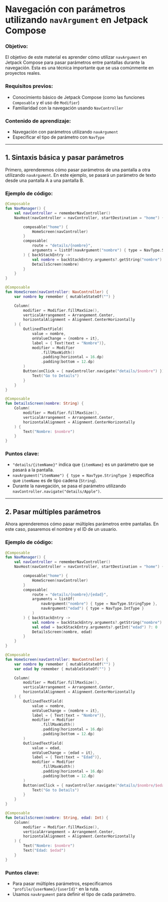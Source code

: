 # Navegación con parámetros utilizando `navArgument` en Jetpack Compose

### **Objetivo:**
El objetivo de este material es aprender cómo utilizar `navArgument` en Jetpack Compose para pasar parámetros entre pantallas durante la navegación. Esta es una técnica importante que se usa comúnmente en proyectos reales.

### **Requisitos previos:**
- Conocimiento básico de Jetpack Compose (como las funciones `Composable` y el uso de `Modifier`)
- Familiaridad con la navegación usando `NavController`

### **Contenido de aprendizaje:**
- Navegación con parámetros utilizando `navArgument`
- Especificar el tipo de parámetro con `NavType`

---

## **1. Sintaxis básica y pasar parámetros**

Primero, aprenderemos cómo pasar parámetros de una pantalla a otra utilizando `navArgument`. En este ejemplo, se pasará un parámetro de texto desde una pantalla A a una pantalla B.

### **Ejemplo de código:**
```kotlin
@Composable
fun NavManager() {
    val navController = rememberNavController()
    NavHost(navController = navController, startDestination = "home") {

        composable("home") {
            HomeScreen(navController)
        }
        composable(
            route = "details/{nombre}",
            arguments = listOf(navArgument("nombre") { type = NavType.StringType })
        ) { backStackEntry ->
            val nombre = backStackEntry.arguments?.getString("nombre") ?: ""
            DetailsScreen(nombre)
        }
    }
}

@Composable
fun HomeScreen(navController: NavController) {
    var nombre by remember { mutableStateOf("") }

    Column(
        modifier = Modifier.fillMaxSize(),
        verticalArrangement = Arrangement.Center,
        horizontalAlignment = Alignment.CenterHorizontally
    ) {
        OutlinedTextField(
            value = nombre,
            onValueChange = {nombre = it},
            label = { Text(text = "Nombre")},
            modifier = Modifier
                .fillMaxWidth()
                .padding(horizontal = 16.dp)
                .padding(bottom = 12.dp)
        )
        Button(onClick = { navController.navigate("details/$nombre") }) {
            Text("Go to Details")
        }
    }
}

@Composable
fun DetailsScreen(nombre: String) {
    Column(
        modifier = Modifier.fillMaxSize(),
        verticalArrangement = Arrangement.Center,
        horizontalAlignment = Alignment.CenterHorizontally
    ) {
        Text("Nombre: $nombre")
    }
}
```

### **Puntos clave:**
- `"details/{itemName}"` indica que `{itemName}` es un parámetro que se pasará a la pantalla.
- `navArgument("itemName") { type = NavType.StringType }` especifica que `itemName` es de tipo cadena (`String`).
- Durante la navegación, se pasa el parámetro utilizando `navController.navigate("details/Apple")`.

---

## **2. Pasar múltiples parámetros**

Ahora aprenderemos cómo pasar múltiples parámetros entre pantallas. En este caso, pasaremos el nombre y el ID de un usuario.

### **Ejemplo de código:**
```kotlin
@Composable
fun NavManager() {
    val navController = rememberNavController()
    NavHost(navController = navController, startDestination = "home") {

        composable("home") {
            HomeScreen(navController)
        }
        composable(
            route = "details/{nombre}/{edad}",
            arguments = listOf(
                navArgument("nombre") { type = NavType.StringType },
                navArgument("edad") { type = NavType.IntType }
            )
        ) { backStackEntry ->
            val nombre = backStackEntry.arguments?.getString("nombre") ?: ""
            val edad = backStackEntry.arguments?.getInt("edad") ?: 0
            DetailsScreen(nombre, edad)
        }
    }
}

@Composable
fun HomeScreen(navController: NavController) {
    var nombre by remember { mutableStateOf("") }
    var edad by remember { mutableStateOf("") }

    Column(
        modifier = Modifier.fillMaxSize(),
        verticalArrangement = Arrangement.Center,
        horizontalAlignment = Alignment.CenterHorizontally
    ) {
        OutlinedTextField(
            value = nombre,
            onValueChange = {nombre = it},
            label = { Text(text = "Nombre")},
            modifier = Modifier
                .fillMaxWidth()
                .padding(horizontal = 16.dp)
                .padding(bottom = 12.dp)
        )
        OutlinedTextField(
            value = edad,
            onValueChange = {edad = it},
            label = { Text(text = "Edad")},
            modifier = Modifier
                .fillMaxWidth()
                .padding(horizontal = 16.dp)
                .padding(bottom = 12.dp)
        )
        Button(onClick = { navController.navigate("details/$nombre/$edad") }) {
            Text("Go to Details")
        }
    }
}

@Composable
fun DetailsScreen(nombre: String, edad: Int) {
    Column(
        modifier = Modifier.fillMaxSize(),
        verticalArrangement = Arrangement.Center,
        horizontalAlignment = Alignment.CenterHorizontally
    ) {
        Text("Nombre: $nombre")
        Text("Edad: $edad")
    }
}
```

### **Puntos clave:**
- Para pasar múltiples parámetros, especificamos `"profile/{userName}/{userId}"` en la ruta.
- Usamos `navArgument` para definir el tipo de cada parámetro.
